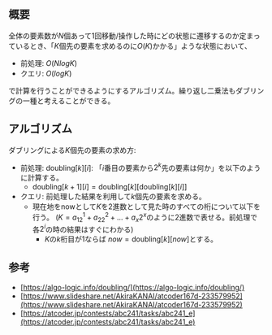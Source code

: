 ## 概要

全体の要素数が$N$個あって1回移動/操作した時にどの状態に遷移するのか定まっているとき、「$K$個先の要素を求めるのに$O(K)$かかる」ような状態において、

- 前処理: $O(N log K)$
- クエリ: $O(log K)$

で計算を行うことができるようにするアルゴリズム。繰り返し二乗法もダブリングの一種と考えることができる。

## アルゴリズム

ダブリングによる$K$個先の要素の求め方:

- 前処理: $\textrm{doubling}[k][i]$: 「$i$番目の要素から$2^k$先の要素は何か」を以下のように計算する。
	- $\textrm{doubling}[k+1][i] = \textrm{doubling}[k][\textrm{doubling}[k][i]]$ 
- クエリ: 前処理した結果を利用して$k$個先の要素を求める。
	- 現在地をnowとして$K$を2進数として見た時のすべての桁について以下を行う。
	  ($K = a_12^1 + a_22^2 + ... + a_x2^x$のように2進数で表せる。前処理で各$2^i$の時の結果はすぐにわかる)
		- $K$の$k$桁目が1ならば $now=\textrm{doubling}[k][now]$とする。

## 参考

- [https://algo-logic.info/doubling/](https://algo-logic.info/doubling/)
- [https://www.slideshare.net/AkiraKANAI/atcoder167d-233579952](https://www.slideshare.net/AkiraKANAI/atcoder167d-233579952)
- [https://atcoder.jp/contests/abc241/tasks/abc241_e](https://atcoder.jp/contests/abc241/tasks/abc241_e)